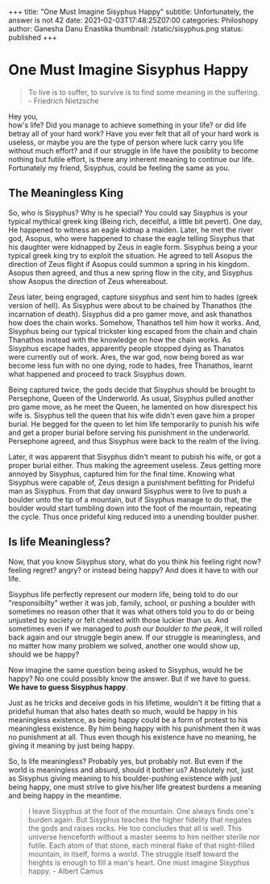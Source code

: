+++
title: "One Must Imagine Sisyphus Happy"
subtitle:  Unfortunately, the answer is not 42
date:   2021-02-03T17:48:25Z07:00
categories: Philoshopy 
author: Ganesha Danu Enastika
thumbnail: /static/sisyphus.png
status: published
+++

# One Must Imagine Sisyphus Happy

> To live is to suffer, to survive is to find some meaning in the suffering. - Friedrich Nietzsche

Hey you,  
how's life? Did you manage to achieve something in your life? or did life betray all of your hard work?
Have you ever felt that all of your hard work is useless, or maybe you are the type of person where luck
carry you life without much effort? and if our struggle in life have the posiblity to become nothing but futile effort, is there any inherent meaning to continue our life. Fortunately my friend, Sisyphus, could be feeling the same as you.

## The Meaningless King
So, who is Sisyphus? Why is he special? You could say Sisyphus is your typical mythical greek king (Being rich, deceitful, a little bit pevert). One day, He happened to witness an eagle kidnap a maiden. Later, he met the river god, Asopus, who were happened to chase the eagle telling Sisyphus that his daughter were kidnapped by Zeus in eagle form. Sisyphus being a your typical greek king try to exploit the situation. He agreed to tell Asopus the direction of Zeus flight if Asopus could summon a spring in his kingdom. Asopus then agreed, and thus a new spring flow in the city, and Sisyphus show Asopus the direction of Zeus whereabout.  

Zeus later, being engraged, capture sisyphus and sent him to hades (greek version of hell). As Sisyphus were about to be chained by Thanathos (the incarnation of death). Sisyphus did a pro gamer move, and ask thanathos how does the chain works. Somehow, Thanathos tell him how it works. And, Sisyphus being our typical trickster king escaped from the chain and chain Thanathos instead with the knowledge on how the chain works. As Sisyphus escape hades, apparently people stopped dying as Thanatos were currently out of work. Ares, the war god, now being bored as war become less fun with no one dying, rode to hades, free Thanathos, learnt what happened and proceed to track Sisyphus down.

Being captured twice, the gods decide that Sisyphus should be brought to Persephone, Queen of the Underworld. As usual, Sisyphus pulled another pro game move, as he meet the Queen, he lamented on how disrespect his wife is. Sisyphus tell the queen that his wife didn't even gave him a proper burial.
He begged for the queen to let him life temporarily to punish his wife and get a proper burial before serving his punishment in the underworld. Persephone agreed, and thus Sisyphus were back to the realm of the living.  

Later, it was apparent that Sisyphus didn't meant to pubish his wife, or got a proper burial either. Thus making the agreement useless. Zeus getting more annoyed by Sisyphus, captured him for the final time. Knowing what Sisyphus were capable of, Zeus design a punishment befitting for Prideful man as Sisyphus. From that day onward Sisyphus were to live to push a boulder unto the tip of a mountain, but if Sisyphus manage to do that, the boulder would start tumbling down into the foot of the mountain, repeating the cycle. Thus once prideful king reduced into a unending boulder pusher.

## Is life Meaningless?

Now, that you know Sisyphus story, what do you think his feeling right now? feeling regret? angry? or instead being happy? And does it have to with our life.  

Sisyphus life perfectly represent our modern life, being told to do our "responsibilty" wether it was job, family, school, or pushing a boulder with sometimes no reason other that it was what others told you to do or being unjusted by society or felt cheated with those luckier than us. And sometimes even if we managed to *push our boulder to the peak*, it will rolled back again and our struggle begin anew. If our struggle is meaningless, and no matter how many problem we solved, another one would show up, should we be happy?

Now imagine the same question being asked to Sisyphus, would he be happy? No one could possibly know the answer. But if we have to guess. **We have to guess Sisyphus happy**.

Just as he tricks and deceive gods in his lifetime, wouldn't it be fitting that a prideful human that also hates death so much, would be happy in his meaningless existence, as being happy could be a form of protest to his meaningless existence. By him being happy with his punishment then it was no punishment at all. Thus even though his existence have no meaning, he giving it meaning by just being happy.

So, Is life meaningless? Probably yes, but probably not. But even if the world is meaningless and absurd, should it bother us? Absolutely not, just as Sisyphus giving meaning to his boulder-pushing existence with just being happy, one must strive to give his/her life greatest burdens a meaning and being happy in the meantime.

> I leave Sisyphus at the foot of the mountain. One always finds one's burden again. But Sisyphus teaches the higher fidelity that negates the gods and raises rocks. He too concludes that all is well. This universe henceforth without a master seems to him neither sterile nor futile. Each atom of that stone, each mineral flake of that night-filled mountain, in itself, forms a world. The struggle itself toward the heights is enough to fill a man's heart. One must imagine Sisyphus happy. - Albert Camus